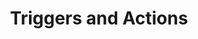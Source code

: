 ---
title: Triggers and Actions
redirect_to: "/releases/v10.1.0/developers/triggers_and_actions"
---